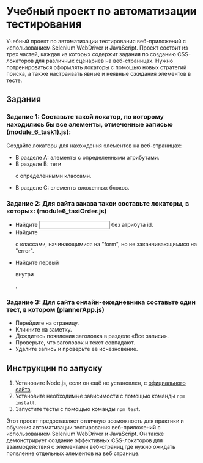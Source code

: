 # Учебный проект по автоматизации тестирования

Учебный проект по автоматизации тестирования веб-приложений с использованием Selenium WebDriver и JavaScript. Проект состоит из трех частей, каждая из которых содержит задания по созданию CSS-локаторов для различных сценариев на веб-страницах. Нужно потренироваться оформлять локаторы с помощью новых стратегий поиска, а также настраивать явные и неявные ожидания элементов в тесте.

## Задания

### Задание 1: Составьте такой локатор, по которому находились бы все элементы, отмеченные записью (module_6_task1).js):

Создайте локаторы для нахождения элементов на веб-страницах:

- В разделе A: элементы с определенными атрибутами.
- В разделе B: теги <p> с определенными классами.
- В разделе C: элементы вложенных блоков.

### Задание 2: Для сайта заказа такси составьте локаторы, в которых: (module6_taxiOrder.js)

- Найдите <input> без атрибута id.
- Найдите <p> с классами, начинающимися на "form", но не заканчивающимися на "error".
- Найдите первый <p class="form-row"> внутри <div class="form-inner">.

### Задание 3: Для сайта онлайн-ежедневника составьте один тест, в котором (plannerApp.js)

- Перейдите на страницу.
- Кликните на заметку.
- Дождитесь появления заголовка в разделе «Все записи».
- Проверьте, что заголовок и текст совпадают.
- Удалите запись и проверьте её исчезновение.


## Инструкции по запуску

1. Установите Node.js, если он ещё не установлен, с [официального сайта](https://nodejs.org/).
2. Установите необходимые зависимости с помощью команды `npm install`.
3. Запустите тесты с помощью команды `npm test`.

Этот проект предоставляет отличную возможность для практики и обучения автоматизации тестирования веб-приложений с использованием Selenium WebDriver и JavaScript. Он также демонстрирует создание эффективных CSS-локаторов для взаимодействия с элементами веб-страниц где нужно ожидать появление отдельных элементов на веб странице.
